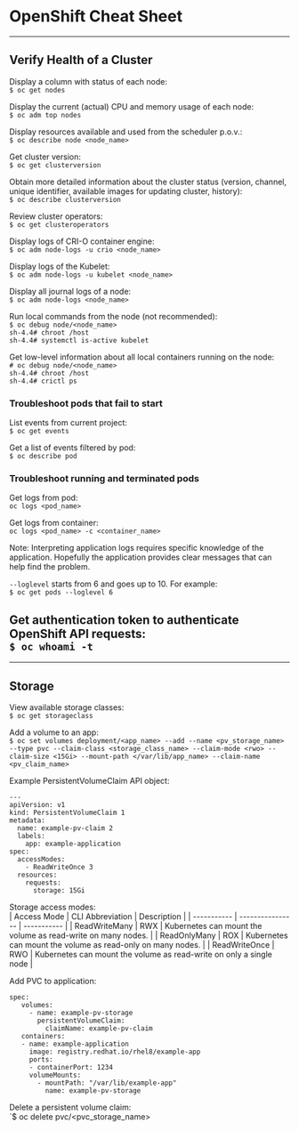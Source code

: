 # OpenShift Cheat Sheet

---
## Verify Health of a Cluster

Display a column with status of each node:  
`$ oc get nodes`

Display the current (actual) CPU and memory usage of each node:  
`$ oc adm top nodes`

Display resources available and used from the scheduler p.o.v.:  
`$ oc describe node <node_name>`

Get cluster version:  
`$ oc get clusterversion`

Obtain more detailed information about the cluster status (version, channel, unique identifier, available images for updating cluster, history):  
`$ oc describe clusterversion`

Review cluster operators:  
`$ oc get clusteroperators`

Display logs of CRI-O container engine:  
`$ oc adm node-logs -u crio <node_name>`

Display logs of the Kubelet:  
`$ oc adm node-logs -u kubelet <node_name>`

Display all journal logs of a node:  
`$ oc adm node-logs <node_name>`

Run local commands from the node (not recommended):  
`$ oc debug node/<node_name>`  
`sh-4.4# chroot /host`  
`sh-4.4# systemctl is-active kubelet`

Get low-level information about all local containers running on the node:  
`# oc debug node/<node_name>`  
`sh-4.4# chroot /host`  
`sh-4.4# crictl ps`

### Troubleshoot pods that fail to start

List events from current project:  
`$ oc get events`

Get a list of events filtered by pod:  
`$ oc describe pod`

### Troubleshoot running and terminated pods

Get logs from pod:  
`oc logs <pod_name>`

Get logs from container:  
`oc logs <pod_name> -c <container_name>`

Note: Interpreting application logs requires specific knowledge of the application. Hopefully the application provides clear messages that can help find the problem.  

`--loglevel` starts from 6 and goes up to 10. For example:  
`$ oc get pods --loglevel 6`

Get authentication token to authenticate OpenShift API requests:  
`$ oc whoami -t`
---

---
## Storage

View available storage classes:  
`$ oc get storageclass`

Add a volume to an app:  
`$ oc set volumes deployment/<app_name> --add --name <pv_storage_name> --type pvc --claim-class <storage_class_name> --claim-mode <rwo> --claim-size <15Gi> --mount-path </var/lib/app_name> --claim-name <pv_claim_name>`

Example PersistentVolumeClaim API object:  

```
---
apiVersion: v1
kind: PersistentVolumeClaim 1
metadata:
  name: example-pv-claim 2
  labels:
    app: example-application
spec:
  accessModes:
    - ReadWriteOnce 3
  resources:
    requests:
      storage: 15Gi
```

Storage access modes:  
| Access Mode | CLI Abbreviation | Description |
| ----------- | ---------------- | ----------- |
| ReadWriteMany | RWX | Kubernetes can mount the volume as read-write on many nodes. |
| ReadOnlyMany | ROX | Kubernetes can mount the volume as read-only on many nodes. |
| ReadWriteOnce | RWO | Kubernetes can mount the volume as read-write on only a single node |

Add PVC to application:  

```
spec:
   volumes:
     - name: example-pv-storage
       persistentVolumeClaim:
         claimName: example-pv-claim
   containers:
   - name: example-application
     image: registry.redhat.io/rhel8/example-app
     ports:
     - containerPort: 1234
     volumeMounts:
       - mountPath: "/var/lib/example-app"
         name: example-pv-storage
```

Delete a persistent volume claim:  
`$ oc delete pvc/<pvc_storage_name>